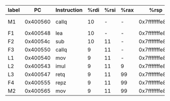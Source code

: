 | label | PC       | Instruction | %rdi | %rsi | %rax | %rsp           | *%rsp    | description    |
|-------|----------|-------------|------|------|------|----------------|----------|----------------|
| M1    | 0x400560 | callq       | 10   |  -   |  -   | 0x7fffffffe820 |   -      | Call first(10) |
| F1    | 0x400548 | lea         | 10   |  -   |  -   | 0x7fffffffe818 | 0x400565 |                |
| F2    | 0x40054c | sub         | 10   | 11   |  -   | 0x7fffffffe818 | 0x400565 |                |
| F3    | 0x400550 | callq       | 9    | 11   |  -   | 0x7fffffffe818 | 0x400565 |                |
| L1    | 0x400540 | mov         | 9    | 11   |  -   | 0x7fffffffe816 | 0x400555 |                |
| L2    | 0x400543 | imul        | 9    | 11   | 9    | 0x7fffffffe816 | 0x400555 |                |
| L3    | 0x400547 | retq        | 9    | 11   | 99   | 0x7fffffffe816 | 0x400555 |                |
| F4    | 0x400555 | repz        | 9    | 11   | 99   | 0x7fffffffe818 | 0x400565 |                |
| M2    | 0x400565 | mov         | 9    | 11   | 99   | 0x7fffffffe820 |   -      |                |
